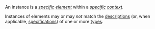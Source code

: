 An instance is a *[specific](https://github.com/gcassel/Modular-Organization-Terminology/blob/master/terms/specific.md) [element](https://github.com/gcassel/Modular-Organization-Terminology/blob/master/terms/element.md)* within a *[specific](https://github.com/gcassel/Modular-Organization-Terminology/blob/master/terms/specific.md) [context](https://github.com/gcassel/Modular-Organization-Terminology/blob/master/terms/context.md)*.

Instances of elements may or may *not* match the [descriptions](https://github.com/gcassel/Modular-Organization-Terminology/blob/master/terms/description.md) (or, when applicable, [specifications](https://github.com/gcassel/Modular-Organization-Terminology/blob/master/terms/specification.md)) of one or more [types](https://github.com/gcassel/Modular-Organization-Terminology/blob/master/terms/type.md).
